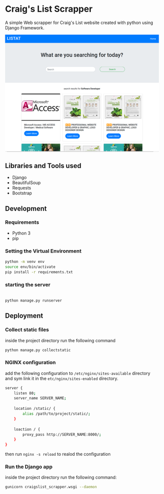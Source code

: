 # Craig's List Scrapper

A simple Web scrapper for Craig's List website created with python using Django Framework.

![desktop screenshot](./screenshots/screenshot-desktop.png)
## Libraries and Tools used

- Django
- BeautifulSoup
- Requests
- Bootstrap

## Development

### Requirements

- Python 3
- pip

### Setting the Virtual Environment

```sh
python -m venv env
source env/bin/activate
pip install -r requirements.txt
```

### starting the server

```sh

python manage.py runserver
```

## Deployment

### Collect static files

inside the project directory run the following command

``` sh
python manage.py collectstatic
```

### NGINX configuration

add the following configuration to `/etc/nginx/sites-available` directory and sym link it in the `etc/nginx/sites-enabled` directory.

``` sh
server {
    listen 80;
    server_name SERVER_NAME;
    
    location /static/ {
        alias /path/to/project/static/;
    }
    
    loaction / {
        proxy_pass http://SERVER_NAME:8000/;
    }
}
```

then run `nginx -s reload` to realod the configuration

### Run the Django app

inside the project directory run the following command:

``` sh
gunicorn craigslist_scrapper.wsgi --daemon
```


